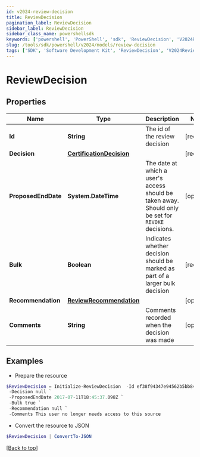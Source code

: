 ```yaml
---
id: v2024-review-decision
title: ReviewDecision
pagination_label: ReviewDecision
sidebar_label: ReviewDecision
sidebar_class_name: powershellsdk
keywords: ['powershell', 'PowerShell', 'sdk', 'ReviewDecision', 'V2024ReviewDecision'] 
slug: /tools/sdk/powershell/v2024/models/review-decision
tags: ['SDK', 'Software Development Kit', 'ReviewDecision', 'V2024ReviewDecision']
---
```



# ReviewDecision

## Properties

Name | Type | Description | Notes
------------ | ------------- | ------------- | -------------
**Id** | **String** | The id of the review decision | [required]
**Decision** | [**CertificationDecision**](certification-decision) |  | [required]
**ProposedEndDate** | **System.DateTime** | The date at which a user's access should be taken away. Should only be set for `REVOKE` decisions. | [optional] 
**Bulk** | **Boolean** | Indicates whether decision should be marked as part of a larger bulk decision | [required]
**Recommendation** | [**ReviewRecommendation**](review-recommendation) |  | [optional] 
**Comments** | **String** | Comments recorded when the decision was made | [optional] 

## Examples

- Prepare the resource
```powershell
$ReviewDecision = Initialize-ReviewDecision  -Id ef38f94347e94562b5bb8424a56397d8 `
 -Decision null `
 -ProposedEndDate 2017-07-11T18:45:37.098Z `
 -Bulk true `
 -Recommendation null `
 -Comments This user no longer needs access to this source
```

- Convert the resource to JSON
```powershell
$ReviewDecision | ConvertTo-JSON
```


[[Back to top]](#) 

